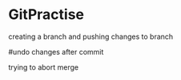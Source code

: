 
# GitPractise

creating a branch and pushing changes to branch

#undo changes after commit

trying to abort merge